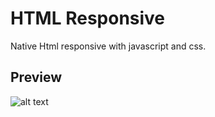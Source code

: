 # HTML Responsive

Native Html responsive with javascript and css.

## Preview

![alt text](https://github.com/aldimustafri/crud-in-react/blob/master/public/src/1.png)

